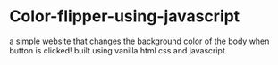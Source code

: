 # Color-flipper-using-javascript
a simple website that changes the background color of the body when button is clicked! built using vanilla html css and javascript.
